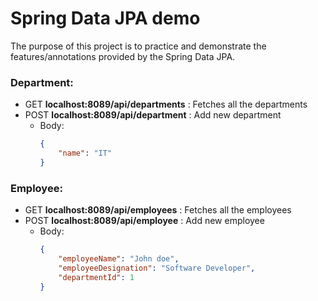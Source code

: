 # Spring Data JPA demo
The purpose of this project is to practice and demonstrate the features/annotations provided by the Spring Data JPA.


### Department:

- GET **localhost:8089/api/departments** : Fetches all the departments
- POST **localhost:8089/api/department** : Add new department
	- Body:
		```json
		{
		    "name": "IT"
		}
		```

### Employee:

- GET **localhost:8089/api/employees** : Fetches all the employees
- POST **localhost:8089/api/employee** : Add new employee
	- Body:
		```json
		{
		    "employeeName": "John doe",
		    "employeeDesignation": "Software Developer",
		    "departmentId": 1
		}
		```